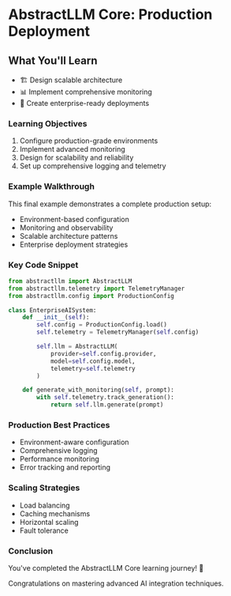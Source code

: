 # AbstractLLM Core: Production Deployment

## What You'll Learn

- 🏗️ Design scalable architecture
- 📊 Implement comprehensive monitoring
- 🔐 Create enterprise-ready deployments

### Learning Objectives

1. Configure production-grade environments
2. Implement advanced monitoring
3. Design for scalability and reliability
4. Set up comprehensive logging and telemetry

### Example Walkthrough

This final example demonstrates a complete production setup:
- Environment-based configuration
- Monitoring and observability
- Scalable architecture patterns
- Enterprise deployment strategies

### Key Code Snippet

```python
from abstractllm import AbstractLLM
from abstractllm.telemetry import TelemetryManager
from abstractllm.config import ProductionConfig

class EnterpriseAISystem:
    def __init__(self):
        self.config = ProductionConfig.load()
        self.telemetry = TelemetryManager(self.config)

        self.llm = AbstractLLM(
            provider=self.config.provider,
            model=self.config.model,
            telemetry=self.telemetry
        )

    def generate_with_monitoring(self, prompt):
        with self.telemetry.track_generation():
            return self.llm.generate(prompt)
```

### Production Best Practices

- Environment-aware configuration
- Comprehensive logging
- Performance monitoring
- Error tracking and reporting

### Scaling Strategies

- Load balancing
- Caching mechanisms
- Horizontal scaling
- Fault tolerance

### Conclusion

You've completed the AbstractLLM Core learning journey! 🎉

Congratulations on mastering advanced AI integration techniques.